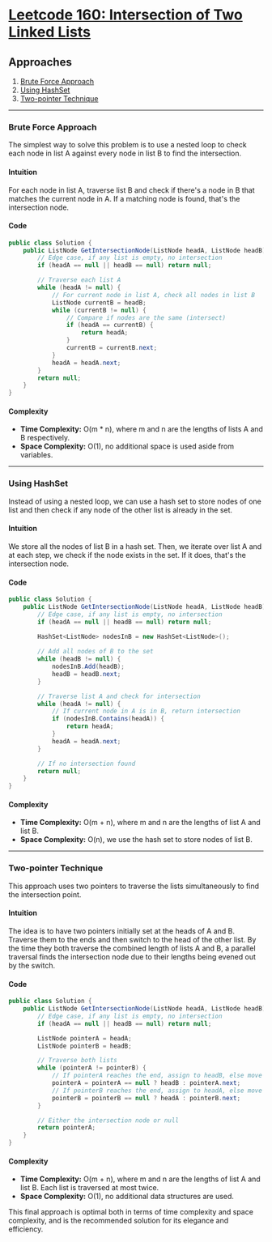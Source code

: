 # [Leetcode 160: Intersection of Two Linked Lists](https://leetcode.com/problems/intersection-of-two-linked-lists/)

## Approaches
1. [Brute Force Approach](#brute-force-approach)
2. [Using HashSet](#using-hashset)
3. [Two-pointer Technique](#two-pointer-technique)

---

### Brute Force Approach

The simplest way to solve this problem is to use a nested loop to check each node in list A against every node in list B to find the intersection.

#### Intuition
For each node in list A, traverse list B and check if there's a node in B that matches the current node in A. If a matching node is found, that's the intersection node.

#### Code
```csharp
public class Solution {
    public ListNode GetIntersectionNode(ListNode headA, ListNode headB) {
        // Edge case, if any list is empty, no intersection
        if (headA == null || headB == null) return null;

        // Traverse each list A
        while (headA != null) {
            // For current node in list A, check all nodes in list B
            ListNode currentB = headB;
            while (currentB != null) {
                // Compare if nodes are the same (intersect)
                if (headA == currentB) {
                    return headA;
                }
                currentB = currentB.next;
            }
            headA = headA.next;
        }
        return null;
    }
}
```

#### Complexity
- **Time Complexity:** O(m * n), where m and n are the lengths of lists A and B respectively.
- **Space Complexity:** O(1), no additional space is used aside from variables.

---

### Using HashSet

Instead of using a nested loop, we can use a hash set to store nodes of one list and then check if any node of the other list is already in the set.

#### Intuition
We store all the nodes of list B in a hash set. Then, we iterate over list A and at each step, we check if the node exists in the set. If it does, that's the intersection node.

#### Code
```csharp
public class Solution {
    public ListNode GetIntersectionNode(ListNode headA, ListNode headB) {
        // Edge case, if any list is empty, no intersection
        if (headA == null || headB == null) return null;
        
        HashSet<ListNode> nodesInB = new HashSet<ListNode>();

        // Add all nodes of B to the set
        while (headB != null) {
            nodesInB.Add(headB);
            headB = headB.next;
        }

        // Traverse list A and check for intersection
        while (headA != null) {
            // If current node in A is in B, return intersection
            if (nodesInB.Contains(headA)) {
                return headA;
            }
            headA = headA.next;
        }

        // If no intersection found
        return null;
    }
}
```

#### Complexity
- **Time Complexity:** O(m + n), where m and n are the lengths of list A and list B.
- **Space Complexity:** O(n), we use the hash set to store nodes of list B.

---

### Two-pointer Technique

This approach uses two pointers to traverse the lists simultaneously to find the intersection point.

#### Intuition
The idea is to have two pointers initially set at the heads of A and B. Traverse them to the ends and then switch to the head of the other list. By the time they both traverse the combined length of lists A and B, a parallel traversal finds the intersection node due to their lengths being evened out by the switch.

#### Code
```csharp
public class Solution {
    public ListNode GetIntersectionNode(ListNode headA, ListNode headB) {
        // Edge case, if any list is empty, no intersection
        if (headA == null || headB == null) return null;

        ListNode pointerA = headA;
        ListNode pointerB = headB;

        // Traverse both lists
        while (pointerA != pointerB) {
            // If pointerA reaches the end, assign to headB, else move to next
            pointerA = pointerA == null ? headB : pointerA.next;
            // If pointerB reaches the end, assign to headA, else move to next
            pointerB = pointerB == null ? headA : pointerB.next;
        }

        // Either the intersection node or null
        return pointerA;
    }
}
```

#### Complexity
- **Time Complexity:** O(m + n), where m and n are the lengths of list A and list B. Each list is traversed at most twice.
- **Space Complexity:** O(1), no additional data structures are used.

This final approach is optimal both in terms of time complexity and space complexity, and is the recommended solution for its elegance and efficiency.

